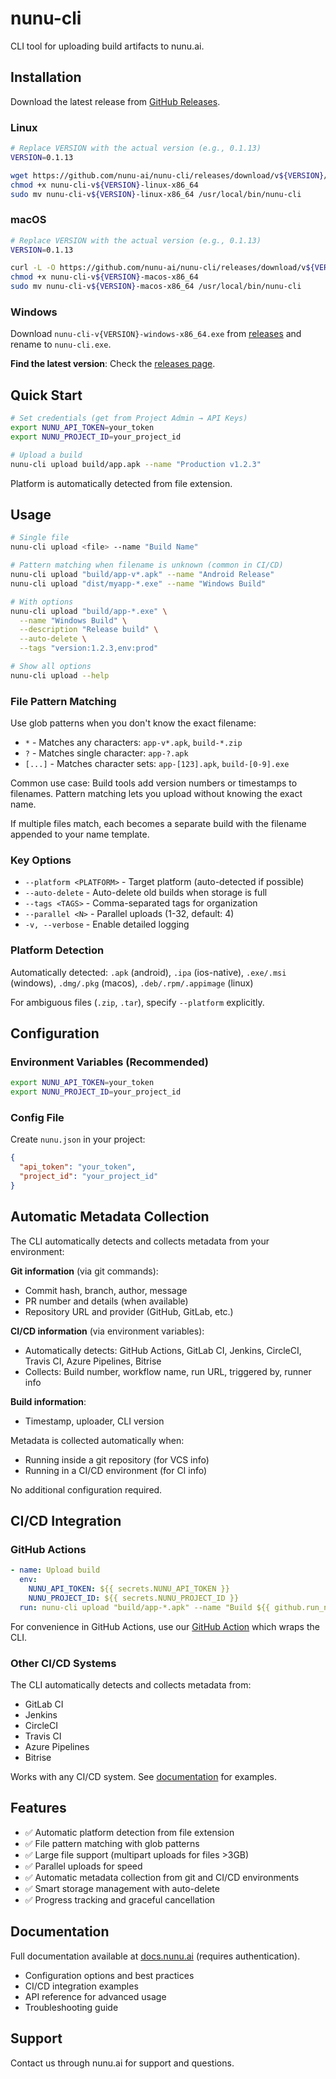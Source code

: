 # nunu-cli

CLI tool for uploading build artifacts to nunu.ai.

## Installation

Download the latest release from [GitHub Releases](https://github.com/nunu-ai/nunu-cli/releases).

### Linux
```bash
# Replace VERSION with the actual version (e.g., 0.1.13)
VERSION=0.1.13

wget https://github.com/nunu-ai/nunu-cli/releases/download/v${VERSION}/nunu-cli-v${VERSION}-linux-x86_64
chmod +x nunu-cli-v${VERSION}-linux-x86_64
sudo mv nunu-cli-v${VERSION}-linux-x86_64 /usr/local/bin/nunu-cli
```

### macOS
```bash
# Replace VERSION with the actual version (e.g., 0.1.13)
VERSION=0.1.13

curl -L -O https://github.com/nunu-ai/nunu-cli/releases/download/v${VERSION}/nunu-cli-v${VERSION}-macos-x86_64
chmod +x nunu-cli-v${VERSION}-macos-x86_64
sudo mv nunu-cli-v${VERSION}-macos-x86_64 /usr/local/bin/nunu-cli
```

### Windows

Download `nunu-cli-v{VERSION}-windows-x86_64.exe` from [releases](https://github.com/nunu-ai/nunu-cli/releases) and rename to `nunu-cli.exe`.

**Find the latest version**: Check the [releases page](https://github.com/nunu-ai/nunu-cli/releases).

## Quick Start
```bash
# Set credentials (get from Project Admin → API Keys)
export NUNU_API_TOKEN=your_token
export NUNU_PROJECT_ID=your_project_id

# Upload a build
nunu-cli upload build/app.apk --name "Production v1.2.3"
```

Platform is automatically detected from file extension.

## Usage
```bash
# Single file
nunu-cli upload <file> --name "Build Name"

# Pattern matching when filename is unknown (common in CI/CD)
nunu-cli upload "build/app-v*.apk" --name "Android Release"
nunu-cli upload "dist/myapp-*.exe" --name "Windows Build"

# With options
nunu-cli upload "build/app-*.exe" \
  --name "Windows Build" \
  --description "Release build" \
  --auto-delete \
  --tags "version:1.2.3,env:prod"

# Show all options
nunu-cli upload --help
```

### File Pattern Matching

Use glob patterns when you don't know the exact filename:

- `*` - Matches any characters: `app-v*.apk`, `build-*.zip`
- `?` - Matches single character: `app-?.apk`
- `[...]` - Matches character sets: `app-[123].apk`, `build-[0-9].exe`

Common use case: Build tools add version numbers or timestamps to filenames. Pattern matching lets you upload without knowing the exact name.

If multiple files match, each becomes a separate build with the filename appended to your name template.

### Key Options

- `--platform <PLATFORM>` - Target platform (auto-detected if possible)
- `--auto-delete` - Auto-delete old builds when storage is full
- `--tags <TAGS>` - Comma-separated tags for organization
- `--parallel <N>` - Parallel uploads (1-32, default: 4)
- `-v, --verbose` - Enable detailed logging

### Platform Detection

Automatically detected: `.apk` (android), `.ipa` (ios-native), `.exe/.msi` (windows), `.dmg/.pkg` (macos), `.deb/.rpm/.appimage` (linux)

For ambiguous files (`.zip`, `.tar`), specify `--platform` explicitly.

## Configuration

### Environment Variables (Recommended)
```bash
export NUNU_API_TOKEN=your_token
export NUNU_PROJECT_ID=your_project_id
```

### Config File

Create `nunu.json` in your project:
```json
{
  "api_token": "your_token",
  "project_id": "your_project_id"
}
```

## Automatic Metadata Collection

The CLI automatically detects and collects metadata from your environment:

**Git information** (via git commands):
- Commit hash, branch, author, message
- PR number and details (when available)
- Repository URL and provider (GitHub, GitLab, etc.)

**CI/CD information** (via environment variables):
- Automatically detects: GitHub Actions, GitLab CI, Jenkins, CircleCI, Travis CI, Azure Pipelines, Bitrise
- Collects: Build number, workflow name, run URL, triggered by, runner info

**Build information**:
- Timestamp, uploader, CLI version

Metadata is collected automatically when:
- Running inside a git repository (for VCS info)
- Running in a CI/CD environment (for CI info)

No additional configuration required.

## CI/CD Integration

### GitHub Actions
```yaml
- name: Upload build
  env:
    NUNU_API_TOKEN: ${{ secrets.NUNU_API_TOKEN }}
    NUNU_PROJECT_ID: ${{ secrets.NUNU_PROJECT_ID }}
  run: nunu-cli upload "build/app-*.apk" --name "Build ${{ github.run_number }}"
```

For convenience in GitHub Actions, use our [GitHub Action](https://github.com/nunu-ai/upload-build-action) which wraps the CLI.

### Other CI/CD Systems

The CLI automatically detects and collects metadata from:
- GitLab CI
- Jenkins
- CircleCI
- Travis CI
- Azure Pipelines
- Bitrise

Works with any CI/CD system. See [documentation](https://docs.nunu.ai) for examples.

## Features

- ✅ Automatic platform detection from file extension
- ✅ File pattern matching with glob patterns
- ✅ Large file support (multipart uploads for files >3GB)
- ✅ Parallel uploads for speed
- ✅ Automatic metadata collection from git and CI/CD environments
- ✅ Smart storage management with auto-delete
- ✅ Progress tracking and graceful cancellation

## Documentation

Full documentation available at [docs.nunu.ai](https://docs.nunu.ai) (requires authentication).

- Configuration options and best practices
- CI/CD integration examples
- API reference for advanced usage
- Troubleshooting guide

## Support

Contact us through nunu.ai for support and questions.
